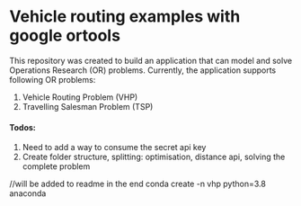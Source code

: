 # Vehicle routing examples with google ortools

This repository was created to build an application that can model and solve Operations Research (OR) problems. Currently, the application supports following OR problems:
1. Vehicle Routing Problem (VHP)
2. Travelling Salesman Problem (TSP)



#### Todos:
1. Need to add a way to consume the secret api key 
2. Create folder structure, splitting: optimisation, distance api, solving the complete problem


//will be added to readme in the end
conda create -n vhp python=3.8 anaconda

<!-- MARKDOWN LINKS & IMAGES -->
<!-- https://www.markdownguide.org/basic-syntax/#reference-style-links -->
[contributors-shield]: https://img.shields.io/github/contributors/amarinos/Vehicle-routing-optimization.svg?style=for-the-badge
[contributors-url]: https://github.com/amarinos/Vehicle-routing-optimization/graphs/contributors
[forks-shield]: https://img.shields.io/github/forks/amarinos/Vehicle-routing-optimization.svg?style=for-the-badge
[forks-url]: https://github.com/amarinos/Vehicle-routing-optimization/network/members
[stars-shield]: https://img.shields.io/github/stars/amarinos/Vehicle-routing-optimization.svg?style=for-the-badge
[stars-url]: https://github.com/amarinos/Vehicle-routing-optimization/stargazers
[issues-shield]: https://img.shields.io/github/issues/amarinos/Vehicle-routing-optimization.svg?style=for-the-badge
[issues-url]: https://github.com/amarinos/Vehicle-routing-optimization/issues
[license-shield]: https://img.shields.io/github/license/amarinos/Vehicle-routing-optimization.svg?style=for-the-badge
[license-url]: https://github.com/othneildrew/Best-README-Template/blob/master/LICENSE.txt
[linkedin-shield]: https://img.shields.io/badge/-LinkedIn-black.svg?style=for-the-badge&logo=linkedin&colorB=555
[linkedin-url]: https://linkedin.com/in/antonios-marinos-0492b175/
[product-screenshot]: images/screenshot.png
